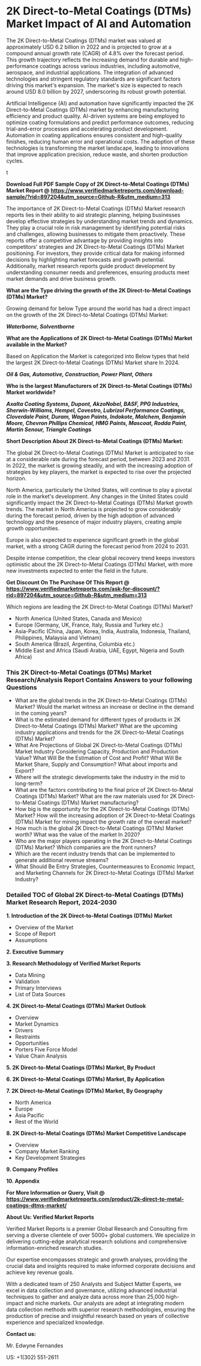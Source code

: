 <meta name="title" content="Global 2K Direct-to-Metal Coatings (DTMs) Market Impact of AI and Automation"><meta name="description" content="The 2K Direct-to-Metal Coatings (DTMs) market was valued at approximately USD 6.2 billion in 2022 and is projected to grow at a compound annual growth rate (CAGR) of 4"><meta name="title" content="2K Direct-to-Metal Coatings (DTMs) Market Size, Share, Scope, Trends, Growth, Opportunities, Analysis, Forecast"><h1>2K Direct-to-Metal Coatings (DTMs) Market Impact of AI and Automation</h1><p>The 2K Direct-to-Metal Coatings (DTMs) market was valued at approximately USD 6.2 billion in 2022 and is projected to grow at a compound annual growth rate (CAGR) of 4.8% over the forecast period. This growth trajectory reflects the increasing demand for durable and high-performance coatings across various industries, including automotive, aerospace, and industrial applications. The integration of advanced technologies and stringent regulatory standards are significant factors driving this market's expansion. The market's size is expected to reach around USD 8.0 billion by 2027, underscoring its robust growth potential.</p><p>Artificial Intelligence (AI) and automation have significantly impacted the 2K Direct-to-Metal Coatings (DTMs) market by enhancing manufacturing efficiency and product quality. AI-driven systems are being employed to optimize coating formulations and predict performance outcomes, reducing trial-and-error processes and accelerating product development. Automation in coating applications ensures consistent and high-quality finishes, reducing human error and operational costs. The adoption of these technologies is transforming the market landscape, leading to innovations that improve application precision, reduce waste, and shorten production cycles.</p>t</p><p id="" class=""><strong>Download Full PDF Sample Copy of 2K Direct-to-Metal Coatings (DTMs) Market Report @ <a href="https://www.verifiedmarketreports.com/download-sample/?rid=897204&utm_source=Github-R&utm_medium=313" target="_blank">https://www.verifiedmarketreports.com/download-sample/?rid=897204&utm_source=Github-R&utm_medium=313</a></strong></p><p>The importance of&nbsp;2K Direct-to-Metal Coatings (DTMs) Market research reports lies in their ability to aid strategic planning, helping businesses develop effective strategies by understanding market trends and dynamics. They play a crucial role in risk management by identifying potential risks and challenges, allowing businesses to mitigate them proactively. These reports offer a competitive advantage by providing insights into competitors' strategies and 2K Direct-to-Metal Coatings (DTMs) Market positioning. For investors, they provide critical data for making informed decisions by highlighting market forecasts and growth potential. Additionally, market research reports guide product development by understanding consumer needs and preferences, ensuring products meet market demands and drive business growth.</p><p><strong>What are the&nbsp;Type driving the growth of the 2K Direct-to-Metal Coatings (DTMs) Market?</strong></p><p id="" class="">Growing demand for below Type around the world has had a direct impact on the growth of the 2K Direct-to-Metal Coatings (DTMs) Market:</p><em><strong>Waterborne, Solventborne</strong></em></p><strong>What are the&nbsp;Applications&nbsp;of 2K Direct-to-Metal Coatings (DTMs) Market available in the Market?</strong></p><p id="" class="">Based on Application the Market is categorized into Below types that held the largest 2K Direct-to-Metal Coatings (DTMs) Market share In 2024.</p><em><strong>Oil & Gas, Automotive, Construction, Power Plant, Others</strong></em></p><strong>Who is the largest Manufacturers of 2K Direct-to-Metal Coatings (DTMs) Market worldwide?</strong></p><p><em><strong>Axalta Coating Systems, Dupont, AkzoNobel, BASF, PPG Industries, Sherwin-Williams, Hempel, Covestro, Lubrizol Performance Coatings, Cloverdale Paint, Duram, Wagon Paints, Indokote, Malchem, Benjamin Moore, Chevron Phillips Chemical, HMG Paints, Mascoat, Rodda Paint, Martin Senour, Triangle Coatings</strong></em></p><p id="" class=""><strong>Short Description About 2K Direct-to-Metal Coatings (DTMs) Market:</strong></p><p>The global 2K Direct-to-Metal Coatings (DTMs) Market is anticipated to rise at a considerable rate during the forecast period, between 2023 and 2031. In 2022, the market is growing steadily, and with the increasing adoption of strategies by key players, the market is expected to rise over the projected horizon.</p><p>North America, particularly the United States, will continue to play a pivotal role in the market's development. Any changes in the United States could significantly impact the 2K Direct-to-Metal Coatings (DTMs) Market growth trends. The market in North America is projected to grow considerably during the forecast period, driven by the high adoption of advanced technology and the presence of major industry players, creating ample growth opportunities.</p><p>Europe is also expected to experience significant growth in the global market, with a strong CAGR during the forecast period from 2024 to 2031.</p><p>Despite intense competition, the clear global recovery trend keeps investors optimistic about the 2K Direct-to-Metal Coatings (DTMs) Market, with more new investments expected to enter the field in the future.</p><p id="" class=""><strong>Get Discount On The Purchase Of This Report @ <a href="https://www.verifiedmarketreports.com/ask-for-discount/?rid=897204&utm_source=Github-R&utm_medium=313" target="_blank">https://www.verifiedmarketreports.com/ask-for-discount/?rid=897204&utm_source=Github-R&utm_medium=313</a></strong></p>Which regions are leading the 2K Direct-to-Metal Coatings (DTMs) Market?</p><ul><li>North America (United States, Canada and Mexico)</li><li>Europe (Germany, UK, France, Italy, Russia and Turkey etc.)</li><li>Asia-Pacific (China, Japan, Korea, India, Australia, Indonesia, Thailand, Philippines, Malaysia and Vietnam)</li><li>South America (Brazil, Argentina, Columbia etc.)</li><li>Middle East and Africa (Saudi Arabia, UAE, Egypt, Nigeria and South Africa)</li></ul><h3 id="" class="">This 2K Direct-to-Metal Coatings (DTMs) Market Research/Analysis Report Contains Answers to your following Questions</h3><ul><li>What are the global trends in the 2K Direct-to-Metal Coatings (DTMs) Market? Would the market witness an increase or decline in the demand in the coming years?</li><li>What is the estimated demand for different types of products in 2K Direct-to-Metal Coatings (DTMs) Market? What are the upcoming industry applications and trends for the 2K Direct-to-Metal Coatings (DTMs) Market?</li><li>What Are Projections of Global 2K Direct-to-Metal Coatings (DTMs) Market Industry Considering Capacity, Production and Production Value? What Will Be the Estimation of Cost and Profit? What Will Be Market Share, Supply and Consumption? What about imports and Export?</li><li>Where will the strategic developments take the industry in the mid to long-term?</li><li>What are the factors contributing to the final price of 2K Direct-to-Metal Coatings (DTMs) Market? What are the raw materials used for 2K Direct-to-Metal Coatings (DTMs) Market manufacturing?</li><li>How big is the opportunity for the 2K Direct-to-Metal Coatings (DTMs) Market? How will the increasing adoption of 2K Direct-to-Metal Coatings (DTMs) Market for mining impact the growth rate of the overall market?</li><li>How much is the global 2K Direct-to-Metal Coatings (DTMs) Market worth? What was the value of the market In 2020?</li><li>Who are the major players operating in the 2K Direct-to-Metal Coatings (DTMs) Market? Which companies are the front runners?</li><li>Which are the recent industry trends that can be implemented to generate additional revenue streams?</li><li>What Should Be Entry Strategies, Countermeasures to Economic Impact, and Marketing Channels for 2K Direct-to-Metal Coatings (DTMs) Market Industry?</li></ul><h3 id="" class="">Detailed TOC of Global 2K Direct-to-Metal Coatings (DTMs) Market Research Report, 2024-2030</h3><p id="" class=""><strong>1. Introduction of the 2K Direct-to-Metal Coatings (DTMs) Market</strong></p><ul><li>Overview of the Market</li><li>Scope of Report</li><li>Assumptions</li></ul><p id="" class=""><strong>2. Executive Summary</strong></p><p id="" class=""><strong>3. Research Methodology of Verified Market Reports</strong></p><ul><li>Data Mining</li><li>Validation</li><li>Primary Interviews</li><li>List of Data Sources</li></ul><p id="" class=""><strong>4. 2K Direct-to-Metal Coatings (DTMs) Market Outlook</strong></p><ul><li>Overview</li><li>Market Dynamics</li><li>Drivers</li><li>Restraints</li><li>Opportunities</li><li>Porters Five Force Model</li><li>Value Chain Analysis</li></ul><p id="" class=""><strong>5. 2K Direct-to-Metal Coatings (DTMs) Market, By Product</strong></p><p id="" class=""><strong>6. 2K Direct-to-Metal Coatings (DTMs) Market, By Application</strong></p><p id="" class=""><strong>7. 2K Direct-to-Metal Coatings (DTMs) Market, By Geography</strong></p><ul><li>North America</li><li>Europe</li><li>Asia Pacific</li><li>Rest of the World</li></ul><p id="" class=""><strong>8. 2K Direct-to-Metal Coatings (DTMs) Market Competitive Landscape</strong></p><ul><li>Overview</li><li>Company Market Ranking</li><li>Key Development Strategies</li></ul><p id="" class=""><strong>9. Company Profiles</strong></p><p id="" class=""><strong>10. Appendix</strong></p><p id="" class=""><strong>For More Information or Query, Visit @ <a href="https://www.verifiedmarketreports.com/product/2k-direct-to-metal-coatings-dtms-market/" target="_blank">https://www.verifiedmarketreports.com/product/2k-direct-to-metal-coatings-dtms-market/</a></strong></p><p id="" class=""><strong>About Us: Verified Market Reports</strong></p><p id="" class="">Verified Market Reports is a premier Global Research and Consulting firm serving a diverse clientele of over 5000+ global customers. We specialize in delivering cutting-edge analytical research solutions and comprehensive information-enriched research studies.</p><p id="" class="">Our expertise encompasses strategic and growth analyses, providing the crucial data and insights required to make informed corporate decisions and achieve key revenue goals.</p><p id="" class="">With a dedicated team of 250 Analysts and Subject Matter Experts, we excel in data collection and governance, utilizing advanced industrial techniques to gather and analyze data across more than 25,000 high-impact and niche markets. Our analysts are adept at integrating modern data collection methods with superior research methodologies, ensuring the production of precise and insightful research based on years of collective experience and specialized knowledge.</p><p id="" class=""><strong>Contact us:</strong></p><p id="" class="">Mr. Edwyne Fernandes</p><p id="" class="">US: +1(302) 551-2611</p>